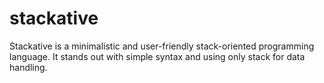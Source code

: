# stackative
Stackative is a minimalistic and user-friendly stack-oriented programming language. It stands out with simple syntax and using only stack for data handling.

